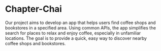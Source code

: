 # Chapter-Chai
Our project aims to develop an app that helps users find coffee shops and bookstores in a specified area. Using common APIs, the app simplifies the search for places to relax and enjoy coffee, especially in unfamiliar locations. The goal is to provide a quick, easy way to discover nearby coffee shops and bookstores.
